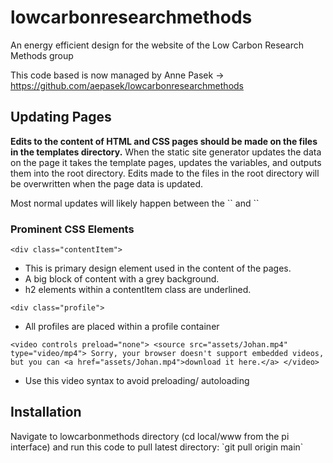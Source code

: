 # lowcarbonresearchmethods
An energy efficient design for the website of the Low Carbon Research Methods group

This code based is now managed by Anne Pasek -> https://github.com/aepasek/lowcarbonresearchmethods

## Updating Pages

<p>
	<strong>Edits to the content of HTML and CSS pages should be made on the files in the templates directory.</strong> When the static site generator updates the data on the page it takes the template pages, updates the variables, and outputs them into the root directory. Edits made to the files in the root directory will be overwritten when the page data is updated.
</p>

<p>
	Most normal updates will likely happen between the `<!-- UPDATE TO HERE-->` and `<!-- UPDATE TO HERE-->`
</p>

### Prominent CSS Elements

`<div class="contentItem">`
* This is primary design element used in the content of the pages.
* A big block of content with a grey background. 
* h2 elements within a contentItem class are underlined.

`<div class="profile">`
* All profiles are placed within a profile container

`<video controls preload="none">
    <source src="assets/Johan.mp4" type="video/mp4">
    Sorry, your browser doesn't support embedded videos, but you can <a href="assets/Johan.mp4">download it here.</a>
</video>`
* Use this video syntax to avoid preloading/ autoloading


## Installation

<p>
	Navigate to lowcarbonmethods directory (cd local/www from the pi interface) and run this code to pull latest directory:
	`git pull origin main`
